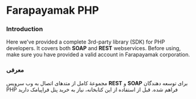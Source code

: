 # Farapayamak PHP

### Introduction
Here we've provided a complete 3rd-party library (SDK) for PHP developers. It covers both **SOAP** and **REST** webservices. Before using, make sure you have provided a valid account in Farapayamak corporation.

### معرفی
مجموعۀ کامل از متدهای اتصال به وب سرویس **REST** و **SOAP** برای توسعه دهندگان PHP فراهم شده. قبل از استفاده از این کتابخانه، نیاز به خرید پنل فراپیامک دارید


